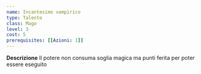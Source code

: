 ```yaml
---
name: Incantesimo vampirico
type: Talento
class: Mago
level: 3
cost: 5
prerequisites: [[Azioni: 1]]
---
```


**Descrizione**
Il potere non consuma soglia magica ma punti ferita per poter essere eseguito